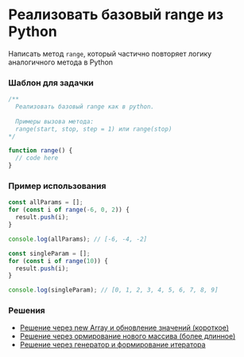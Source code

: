 # Реализовать базовый range из Python

Написать метод `range`, который частично повторяет логику аналогичного метода в Python

### Шаблон для задачки

```js
/**
  Реализовать базовый range как в python.
 
  Примеры вызова метода:
  range(start, stop, step = 1) или range(stop)
*/

function range() {
  // code here
}
```

### Пример использования

```js
const allParams = [];
for (const i of range(-6, 0, 2)) {
  result.push(i);
}

console.log(allParams); // [-6, -4, -2]

const singleParam = [];
for (const i of range(10)) {
  result.push(i);
}

console.log(singleParam); // [0, 1, 2, 3, 4, 5, 6, 7, 8, 9]
```

### Решения

- [Решение через new Array и обновление значений (короткое)](range.first.ts)
- [Решение через ормирование нового массива (более длинное)](range.second.ts)
- [Решение через генератор и формирование итератора](range.third.ts)
